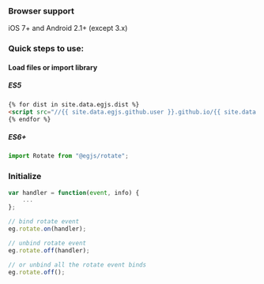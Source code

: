 ### Browser support
iOS 7+ and Android 2.1+ (except 3.x)

### Quick steps to use:

#### Load files or import library


##### ES5
``` html
{% for dist in site.data.egjs.dist %}
<script src="//{{ site.data.egjs.github.user }}.github.io/{{ site.data.egjs.github.repo }}/{{ dist }}"></script>
{% endfor %}
```

##### ES6+
```js
import Rotate from "@egjs/rotate";
```

### Initialize

```js
var handler = function(event, info) {
    ...
};

// bind rotate event
eg.rotate.on(handler);

// unbind rotate event
eg.rotate.off(handler);

// or unbind all the rotate event binds
eg.rotate.off();
```
